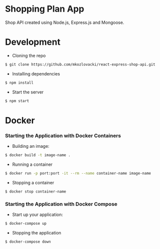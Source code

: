 # Shopping Plan App

Shop API created using Node.js, Express.js and Mongoose.

# Development

- Cloning the repo

```bash
$ git clone https://github.com/mkozlovacki/react-express-shop-api.git
```

- Installing dependencies

```bash
$ npm install
```

- Start the server

```bash
$ npm start
```

# Docker

### Starting the Application with Docker Containers

- Building an image:

```bash
$ docker build -t image-name .
```

- Running a container

```bash
$ docker run -p port:port -it --rm --name container-name image-name
```

- Stopping a container

```bash
$ docker stop container-name
```

### Starting the Application with Docker Compose

- Start up your application:

```bash
$ docker-compose up
```

- Stopping the application

```bash
$ docker-compose down
```
